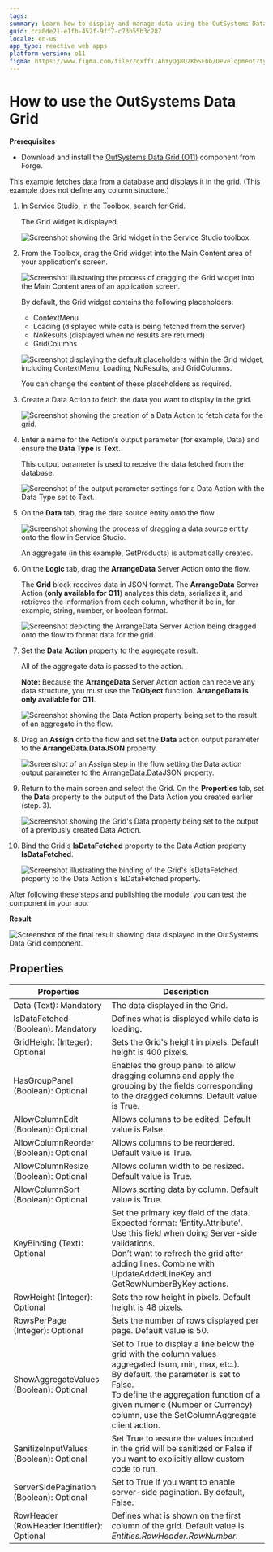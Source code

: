 ```yaml
---
tags: 
summary: Learn how to display and manage data using the OutSystems Data Grid (O11) component in OutSystems 11.
guid: cca0de21-e1fb-452f-9ff7-c73b55b3c287
locale: en-us
app_type: reactive web apps
platform-version: o11
figma: https://www.figma.com/file/ZqxffTIAhYyQg8Q2KbSFbb/Development?type=design&node-id=1142%3A332&mode=design&t=bneC7SMvNg6A2EZ4-1
---
```


# How to use the OutSystems Data Grid

**Prerequisites** 

* Download and install the [OutSystems Data Grid (O11)](https://www.outsystems.com/forge/component-overview/9764/data-grid-reactive) component from Forge.

This example fetches data from a database and displays it in the grid. (This example does not define any column structure.) 

1. In Service Studio, in the Toolbox, search for Grid.

    The Grid widget is displayed.

    ![Screenshot showing the Grid widget in the Service Studio toolbox.](images/grid-widget-ss.png "Grid Widget in Service Studio")

1. From the Toolbox, drag the Grid widget into the Main Content area of your application's screen.

    ![Screenshot illustrating the process of dragging the Grid widget into the Main Content area of an application screen.](images/grid-widget-drag-ss.png "Dragging Grid Widget into Main Content")

    By default, the Grid widget contains the following placeholders:

    * ContextMenu
    * Loading (displayed while data is being fetched from the server)
    * NoResults (displayed when no results are returned)
    * GridColumns

    ![Screenshot displaying the default placeholders within the Grid widget, including ContextMenu, Loading, NoResults, and GridColumns.](images/grid-placeholders-ss.png "Default Grid Widget Placeholders")

    You can change the content of these placeholders as required.

1. Create a Data Action to fetch the data you want to display in the grid.

    ![Screenshot showing the creation of a Data Action to fetch data for the grid.](images/grid-fetch-data-ss.png "Creating a Data Action")

1. Enter a name for the Action's output parameter (for example, Data) and ensure the **Data Type** is **Text**.

    This output parameter is used to receive the data fetched from the database.

    ![Screenshot of the output parameter settings for a Data Action with the Data Type set to Text.](images/grid-output-par-ss.png "Setting Output Parameter for Data Action")

1. On the **Data** tab, drag the data source entity onto the flow.

    ![Screenshot showing the process of dragging a data source entity onto the flow in Service Studio.](images/grid-drag-entity-ss.png "Dragging Data Source Entity")

    An aggregate (in this example, GetProducts) is automatically created. 

1. On the **Logic** tab, drag the **ArrangeData** Server Action onto the flow.

    The **Grid** block receives data in JSON format. The **ArrangeData** Server Action (**only available for O11**) analyzes this data, serializes it, and retrieves the information from each column, whether it be in, for example, string, number, or boolean format.

    ![Screenshot depicting the ArrangeData Server Action being dragged onto the flow to format data for the grid.](images/grid-arrange-data-ss.png "ArrangeData Server Action in Flow")

1. Set the **Data Action** property to the aggregate result. 

    All of the aggregate data is passed to the action.

    **Note:** Because the **ArrangeData** Server Action action can receive any data structure, you must use the **ToObject** function. **ArrangeData is only available for O11**.

    ![Screenshot showing the Data Action property being set to the result of an aggregate in the flow.](images/grid-aggregate-result-ss.png "Setting Data Action Property to Aggregate Result")

1. Drag an **Assign** onto the flow and set the **Data** action output parameter to the **ArrangeData.DataJSON** property.

    ![Screenshot of an Assign step in the flow setting the Data action output parameter to the ArrangeData.DataJSON property.](images/grid-set-assign-ss.png "Assigning DataJSON to Data Action Output")

1. Return to the main screen and select the Grid. On the **Properties** tab, set the **Data** property to the output of the Data Action you created earlier (step. 3).

    ![Screenshot showing the Grid's Data property being set to the output of a previously created Data Action.](images/grid-data-prop-ss.png "Setting Grid Data Property")

1. Bind the Grid's **IsDataFetched** property to the Data Action property **IsDataFetched**.

    ![Screenshot illustrating the binding of the Grid's IsDataFetched property to the Data Action's IsDataFetched property.](images/grid-isdata-fetched-ss.png "Binding IsDataFetched Property")

After following these steps and publishing the module, you can test the component in your app.

**Result**

![Screenshot of the final result showing data displayed in the OutSystems Data Grid component.](images/grid-result-ss.png "Data Grid Component Result")

## Properties

| **Properties** | **Description** |
|---|---|
| Data (Text): Mandatory  | The data displayed in the Grid.  |
| IsDataFetched (Boolean): Mandatory | Defines what is displayed while data is loading. | 
| GridHeight (Integer): Optional  |  Sets the Grid's height in pixels. Default height is 400 pixels. |  
| HasGroupPanel (Boolean): Optional  | Enables the group panel to allow dragging columns and apply the grouping by the fields corresponding to the dragged columns. Default value is True. |  
| AllowColumnEdit (Boolean): Optional  | Allows columns to be edited. Default value is False.  |   
| AllowColumnReorder (Boolean): Optional  | Allows columns to be reordered. Default value is True. | 
| AllowColumnResize (Boolean): Optional  | Allows column width to be resized. Default value is True. |  
| AllowColumnSort (Boolean): Optional  | Allows sorting data by column. Default value is True. | 
| KeyBinding (Text): Optional  | Set the primary key field of the data. Expected format: 'Entity.Attribute'. <br/>Use this field when doing Server-side validations. <br/>Don’t want to refresh the grid after adding lines. Combine with UpdateAddedLineKey and GetRowNumberByKey actions. | 
| RowHeight (Integer): Optional  | Sets the row height in pixels. Default height is 48 pixels. | 
| RowsPerPage (Integer): Optional  | Sets the number of rows displayed per page. Default value is 50.| 
| ShowAggregateValues (Boolean): Optional  | Set to True to display a line below the grid with the column values aggregated (sum, min, max, etc.). <br/>By default, the parameter is set to False. <br/>To define the aggregation function of a given numeric (Number or Currency) column, use the SetColumnAggregate client action.| 
| SanitizeInputValues (Boolean): Optional  | Set True to assure the values inputed in the grid will be sanitized or False if you want to explicitly allow custom code to run.| 
| ServerSidePagination (Boolean): Optional  | Set to True if you want to enable server-side pagination. By default, False.| 
| RowHeader (RowHeader Identifier): Optional  | Defines what is shown on the first column of the grid. Default value is *Entities.RowHeader.RowNumber*.| 

